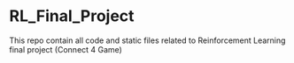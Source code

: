 # RL_Final_Project
This repo contain all code and static files related to Reinforcement Learning final project (Connect 4 Game)
